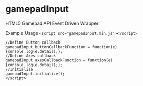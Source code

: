 # gamepadInput
HTML5 Gamepad API Event Driven Wrapper

Example Usage
```<script src="gamepadInput.min.js"></script>```
```<script>
//Define Button callback
gamepadInput.buttonCallbackFunction = function(e){console.log(e.detail);};
//Define Axes callback
gamepadInput.axesCallbackFunction = function(e){console.log(e.detail);};
//Initialize
gamepadInput.initialize();
</script>